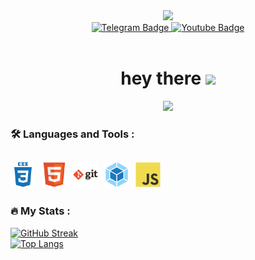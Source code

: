 <div id="header" align="center">
  <img src="https://media.giphy.com/media/v1.Y2lkPTc5MGI3NjExemRyM3h3MW03b211MXRuNnUxNXQydWk2bGp3cnVmZ2E1NWtrNTFxMyZlcD12MV9pbnRlcm5hbF9naWZfYnlfaWQmY3Q9Zw/CuuSHzuc0O166MRfjt/giphy.gif" width="300"/>
<div id="badges">
  <a href="https://t.me/mgcblckbrd">
  <img src="https://img.shields.io/badge/telegram-blue?logo=telegram&logoColor=white&style=for-the-badge" alt="Telegram Badge"/>
    </a>
  <a href="https://www.youtube.com/channel/UCbnWNYvuzeVa_IQPrvV3G5A">
  <img src="https://img.shields.io/badge/youtube-white?logo=youtube&logoColor=red&style=for-the-badge" alt="Youtube Badge"/>
  </a>
</div>
<img src="https://komarev.com/ghpvc/?username=your-github-username&style=flat-square&color=blue" alt=""/> 
<h1>
  hey there <img src="https://media.giphy.com/media/hvRJCLFzcasrR4ia7z/giphy.gif" width="30px"/>
</h1>

<img src="https://media.giphy.com/media/v1.Y2lkPTc5MGI3NjExdTI0cDk1MzF6bW52bGdxdno5emV1MXlremQ4dzRwNjVucHQ0a21sOSZlcD12MV9pbnRlcm5hbF9naWZfYnlfaWQmY3Q9Zw/dWesBcTLavkZuG35MI/giphy.gif" /></div>


### :hammer_and_wrench: Languages and Tools :

  
  <img src="https://github.com/devicons/devicon/blob/master/icons/css3/css3-plain-wordmark.svg"  title="CSS3" alt="CSS" width="40" height="40"/>&nbsp;
  <img src="https://github.com/devicons/devicon/blob/master/icons/html5/html5-original.svg" title="HTML5" alt="HTML" width="40" height="40"/>&nbsp;
  <img src="https://github.com/devicons/devicon/blob/master/icons/git/git-original-wordmark.svg" title="Git" alt="Git" width="40" height="40"/>&nbsp;
  <img src="https://github.com/devicons/devicon/blob/master/icons/webpack/webpack-original.svg" title="Webpack" alt="Webpack" width="40" height="40"/>&nbsp;
  <img src="https://github.com/devicons/devicon/blob/master/icons/javascript/javascript-original.svg" title="JavaScript" alt="JavaScript" width="40" height="40"/>
---

### :fire: My Stats :
[![GitHub Streak](http://github-readme-streak-stats.herokuapp.com?user=mgcblckbrd&theme=material-palenight&hide_border=true)](https://git.io/streak-stats) <br>
[![Top Langs](https://github-readme-stats.vercel.app/api/top-langs/?username=mgcblckbrd&layout=compact&theme=vision-friendly-dark)](https://github.com/anuraghazra/github-readme-stats)
</div>
<div>
